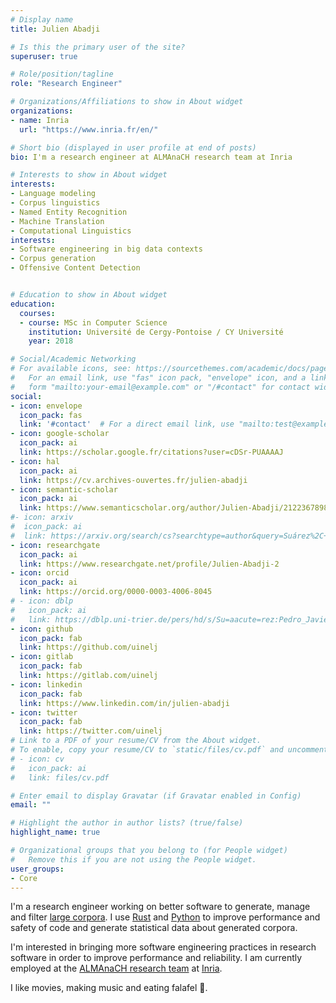 ```yaml
---
# Display name
title: Julien Abadji

# Is this the primary user of the site?
superuser: true

# Role/position/tagline
role: "Research Engineer"

# Organizations/Affiliations to show in About widget
organizations: 
- name: Inria
  url: "https://www.inria.fr/en/"

# Short bio (displayed in user profile at end of posts)
bio: I'm a research engineer at ALMAnaCH research team at Inria

# Interests to show in About widget
interests:
- Language modeling
- Corpus linguistics
- Named Entity Recognition
- Machine Translation
- Computational Linguistics
interests:
- Software engineering in big data contexts
- Corpus generation
- Offensive Content Detection


# Education to show in About widget
education:
  courses:
  - course: MSc in Computer Science
    institution: Université de Cergy-Pontoise / CY Université
    year: 2018

# Social/Academic Networking
# For available icons, see: https://sourcethemes.com/academic/docs/page-builder/#icons
#   For an email link, use "fas" icon pack, "envelope" icon, and a link in the
#   form "mailto:your-email@example.com" or "/#contact" for contact widget.
social:
- icon: envelope
  icon_pack: fas
  link: '#contact'  # For a direct email link, use "mailto:test@example.org".
- icon: google-scholar
  icon_pack: ai
  link: https://scholar.google.fr/citations?user=cDSr-PUAAAAJ
- icon: hal
  icon_pack: ai
  link: https://cv.archives-ouvertes.fr/julien-abadji
- icon: semantic-scholar
  icon_pack: ai
  link: https://www.semanticscholar.org/author/Julien-Abadji/2122367898
#- icon: arxiv
#  icon_pack: ai
#  link: https://arxiv.org/search/cs?searchtype=author&query=Suárez%2C+P+J+O
- icon: researchgate
  icon_pack: ai
  link: https://www.researchgate.net/profile/Julien-Abadji-2
- icon: orcid
  icon_pack: ai
  link: https://orcid.org/0000-0003-4006-8045
# - icon: dblp
#   icon_pack: ai
#   link: https://dblp.uni-trier.de/pers/hd/s/Su=aacute=rez:Pedro_Javier_Ortiz
- icon: github
  icon_pack: fab
  link: https://github.com/uinelj
- icon: gitlab
  icon_pack: fab
  link: https://gitlab.com/uinelj
- icon: linkedin
  icon_pack: fab
  link: https://www.linkedin.com/in/julien-abadji
- icon: twitter
  icon_pack: fab
  link: https://twitter.com/uinelj
# Link to a PDF of your resume/CV from the About widget.
# To enable, copy your resume/CV to `static/files/cv.pdf` and uncomment the lines below.
# - icon: cv
#   icon_pack: ai
#   link: files/cv.pdf

# Enter email to display Gravatar (if Gravatar enabled in Config)
email: ""

# Highlight the author in author lists? (true/false)
highlight_name: true

# Organizational groups that you belong to (for People widget)
#   Remove this if you are not using the People widget.
user_groups:
- Core
---
```


I'm a research engineer working on better software to generate, manage and filter [large corpora](https://oscar-corpus.com). I use [Rust](https://rust-lang.org) and [Python](https://python.org) to improve performance and safety of code and generate statistical data about generated corpora. 

I'm interested in bringing more software engineering practices in research software in order to improve performance and reliability.
I am currently employed at the [ALMAnaCH research team](https://team.inria.fr/almanach) at [Inria](https://www.inria.fr/en/). 

I like movies, making music and eating falafel 🧆.
